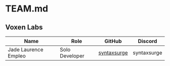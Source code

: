 # TEAM.md

## Voxen Labs

| Name | Role | GitHub | Discord |
|------|------|--------|---------|
| Jade Laurence Empleo | Solo Developer | [syntaxsurge](https://github.com/syntaxsurge) | syntaxsurge |